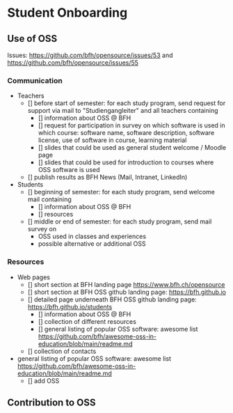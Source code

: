 # Student Onboarding

## Use of OSS

Issues: https://github.com/bfh/opensource/issues/53 and https://github.com/bfh/opensource/issues/55

### Communication

- Teachers
    - [] before start of semester: for each study program, send request for support via mail to "Studiengangleiter" and all teachers containing
        - [] information about OSS @ BFH
        - [] request for participation in survey on which software is used in which course: software name, software description, software license, use of software in course, learning material
	    - [] slides that could be used as general student welcome / Moodle page
	    - [] slides that could be used for introduction to courses where OSS software is used
    - [] publish results as BFH News (Mail, Intranet, LinkedIn)
- Students
    - [] beginning of semester: for each study program, send welcome mail containing
        - [] information about OSS @ BFH
        - [] resources
    - [] middle or end of semester: for each study program, send mail survey on
        - OSS used in classes and experiences
	    - possible alternative or additional OSS

### Resources

- Web pages
    - [] short section at BFH landing page https://www.bfh.ch/opensource
    - [] short section at BFH OSS github landing page: https://bfh.github.io
    - [] detailed page underneath BFH OSS github landing page: https://bfh.github.io/students
        - [] information about OSS @ BFH
        - [] collection of different resources
	    - [] general listing of popular OSS software: awesome list https://github.com/bfh/awesome-oss-in-education/blob/main/readme.md
	- [] collection of contacts
- general listing of popular OSS software: awesome list https://github.com/bfh/awesome-oss-in-education/blob/main/readme.md
    - [] add OSS

## Contribution to OSS


